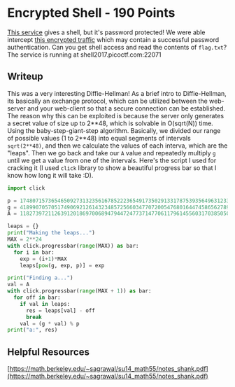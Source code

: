 # Encrypted Shell - 190 Points
[This service](https://webshell2017.picoctf.com/static/4076c4d3e5392f023dbf2fc9b8481aaf/dhshell.py) gives a shell, but it's password protected! We were able intercept [this encrypted traffic](https://webshell2017.picoctf.com/static/4076c4d3e5392f023dbf2fc9b8481aaf/traffic.pcap) which may contain a successful password authentication. Can you get shell access and read the contents of `flag.txt`?
The service is running at shell2017.picoctf.com:22071

## Writeup
This was a very interesting Diffie-Hellman! As a brief intro to Diffie-Hellman, its basically an exchange protocol, which can be utilized between the web-server and your web-client so that a secure connection can be established. The reason why this can be exploited is because the server only generates a secret value of size up to 2\*\*48, which is solvable in O(sqrt(N)) time. Using the baby-step-giant-step algorithm. Basically, we divided our range of possible values (1 to 2\*\*48) into equal segments of intervals `sqrt(2**48)`, and then we calculate the values of each interva, which are the "leaps". Then we go back and take our `A` value and repeatedly multiply `g` until we get a value from one of the intervals. Here's the script I used for cracking it (I used `click` library to show a beautiful progress bar so that I know how long it will take :D).
```python
import click

p = 174807157365465092731323561678522236549173502913317875393564963123330281052524687450754910240009920154525635325209526987433833785499384204819179549544106498491589834195860008906875039418684191252537604123129659746721614402346449135195832955793815709136053198207712511838753919608894095907732099313139446299843
g = 41899070570517490692126143234857256603477072005476801644745865627893958675820606802876173648371028044404957307185876963051595214534530501331532626624926034521316281025445575243636197258111995884364277423716373007329751928366973332463469104730271236078593527144954324116802080620822212777139186990364810367977
A = 118273972112639120186970068947944724773714770611796145560317038505039351377800437911584090954295445815108415228076067419564334318734103894856428799576147989726840111816497674618324630523684004675727128364154281009934628997112127793757633331795515579928803348552388657916707518365689221161578522942036857923828

leaps = {}
print("Making the leaps...")
MAX = 2**24
with click.progressbar(range(MAX)) as bar:
  for i in bar:
    exp = (i+1)*MAX
    leaps[pow(g, exp, p)] = exp

print("Finding a...")
val = A
with click.progressbar(range(MAX + 1)) as bar:
  for off in bar:
    if val in leaps:
      res = leaps[val] - off
      break
    val = (g * val) % p
print("a:", res)
```

## Helpful Resources
[https://math.berkeley.edu/~sagrawal/su14_math55/notes_shank.pdf](https://math.berkeley.edu/~sagrawal/su14_math55/notes_shank.pdf)